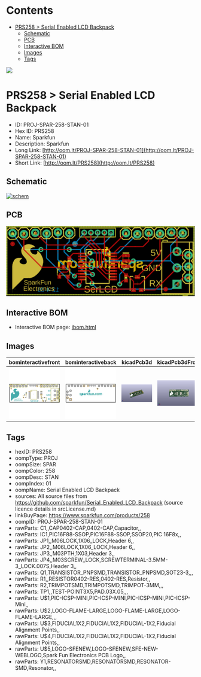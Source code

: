 



Contents
========

* [PRS258 > Serial Enabled LCD Backpack](#prs258--serial-enabled-lcd-backpack)
	* [Schematic](#schematic)
	* [PCB](#pcb)
	* [Interactive BOM](#interactive-bom)
	* [Images](#images)
	* [Tags](#tags)
  
![][im]
# PRS258 > Serial Enabled LCD Backpack

- ID: PROJ-SPAR-258-STAN-01
- Hex ID: PRS258
- Name: Sparkfun
- Description: Sparkfun
- Long Link: [http://oom.lt/PROJ-SPAR-258-STAN-01](http://oom.lt/PROJ-SPAR-258-STAN-01)
- Short Link: [http://oom.lt/PRS258](http://oom.lt/PRS258)

## Schematic
  
[![schem](eagleSchemImage.png)](eagleSchemImage.png)
## PCB
  
[![pcb](eagleImage.png)](eagleImage.png)
## Interactive BOM

- Interactive BOM page: [ibom.html](https://htmlpreview.github.io/?https://github.com/oomlout/oomlout_OOMP_projects/blob/main/PROJ-SPAR-258-STAN-01/kicad/bom/ibom.html)

## Images
  
  

|bominteractivefront|bominteractiveback|kicadPcb3d|kicadPcb3dFront|kicadPcb3dBack|eagleImage|eagleSchemImage|pcbdraw|pcbdrawback|
| :---: | :---: | :---: | :---: | :---: | :---: | :---: | :---: | :---: |
|[![bominteractivefront](bomFront_140.png)](bomFront.png)|[![bominteractiveback](bomBack_140.png)](bomBack.png)|[![kicadPcb3d](kicadPcb3d_140.png)](kicadPcb3d.png)|[![kicadPcb3dFront](kicadPcb3dFront_140.png)](kicadPcb3dFront.png)|[![kicadPcb3dBack](kicadPcb3dBack_140.png)](kicadPcb3dBack.png)|[![eagleImage](eagleImage_140.png)](eagleImage.png)|[![eagleSchemImage](eagleSchemImage_140.png)](eagleSchemImage.png)|[![pcbdraw](pcbdraw_140.png)](pcbdraw.png)|[![pcbdrawback](pcbdrawBack_140.png)](pcbdrawBack.png)|

## Tags

- hexID: PRS258
- oompType: PROJ
- oompSize: SPAR
- oompColor: 258
- oompDesc: STAN
- oompIndex: 01
- oompName: Serial Enabled LCD Backpack
- sources: All source files from https://github.com/sparkfun/Serial_Enabled_LCD_Backpack (source licence details in srcLicense.md)
- linkBuyPage: https://www.sparkfun.com/products/258
- oompID: PROJ-SPAR-258-STAN-01
- rawParts: C1,,CAP0402-CAP,0402-CAP,Capacitor,,
- rawParts: IC1,PIC16F88-SSOP,PIC16F88-SSOP,SSOP20,PIC 16F8x,,
- rawParts: JP1,,M06LOCK,1X06_LOCK,Header 6,,
- rawParts: JP2,,M06LOCK,1X06_LOCK,Header 6,,
- rawParts: JP3,,M03PTH,1X03,Header 3,,
- rawParts: JP4,,M03SCREW_LOCK,SCREWTERMINAL-3.5MM-3_LOCK.007S,Header 3,,
- rawParts: Q1,TRANSISTOR_PNPSMD,TRANSISTOR_PNPSMD,SOT23-3,,,
- rawParts: R1,,RESISTOR0402-RES,0402-RES,Resistor,,
- rawParts: R2,TRIMPOTSMD,TRIMPOTSMD,TRIMPOT-3MM,,,
- rawParts: TP1,,TEST-POINT3X5,PAD.03X.05,,,
- rawParts: U$1,PIC-ICSP-MINI,PIC-ICSP-MINI,PIC-ICSP-MINI,PIC-ICSP-Mini,,
- rawParts: U$2,LOGO-FLAME-LARGE,LOGO-FLAME-LARGE,LOGO-FLAME-LARGE,,,
- rawParts: U$3,FIDUCIAL1X2,FIDUCIAL1X2,FIDUCIAL-1X2,Fiducial Alignment Points,,
- rawParts: U$4,FIDUCIAL1X2,FIDUCIAL1X2,FIDUCIAL-1X2,Fiducial Alignment Points,,
- rawParts: U$5,LOGO-SFENEW,LOGO-SFENEW,SFE-NEW-WEBLOGO,Spark Fun Electronics PCB Logo,,
- rawParts: Y1,RESONATORSMD,RESONATORSMD,RESONATOR-SMD,Resonator,,



[im]: kicadPcb3d_450.png
